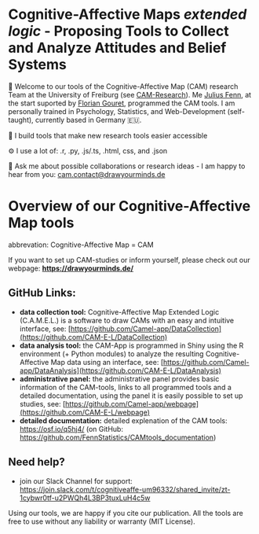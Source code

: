 # Cognitive-Affective Maps *extended logic* - Proposing Tools to Collect and Analyze Attitudes and Belief Systems


👋 Welcome to our tools of the  Cognitive-Affective Map (CAM) research Team at the University of Freiburg (see [CAM-Research](https://www.psychologie.uni-freiburg.de/abteilungen/Allgemeine.Psychologie/research/cam-research)). Me [Julius Fenn](https://github.com/FennStatistics), at the start suported by [Florian Gouret](https://github.com/Aodarium), programmed the CAM tools. I am personally trained in Psychology, Statistics, and Web-Development (self-taught), currently based in Germany 🇪🇺.

🔭 I build tools that make new research tools easier accessible
    
⚙️ I use a lot of: .r, .py, .js/.ts, .html, css, and .json 

💬 Ask me about possible collaborations or research ideas - I am happy to hear from you: <cam.contact@drawyourminds.de>

# Overview of our Cognitive-Affective Map tools
abbrevation: Cognitive-Affective Map = CAM

If you want to set up CAM-studies or inform yourself, please check out our webpage: **https://drawyourminds.de/**

## GitHub Links: 

- **data collection tool:** Cognitive-Affective Map Extended Logic (C.A.M.E.L.) is a software to draw CAMs with an easy and intuitive interface, see: [https://github.com/Camel-app/DataCollection](https://github.com/CAM-E-L/DataCollection)
- **data analysis tool:** the CAM-App is programmed in Shiny using the R environment (+ Python modules) to analyze the resulting Cognitive-Affective Map data using an interface, see: [https://github.com/Camel-app/DataAnalysis](https://github.com/CAM-E-L/DataAnalysis)
- **administrative panel:** the administrative panel provides basic information of the CAM-tools, links to all programmed tools and a detailed documentation, using the panel it is easily possible to set up studies, see: [https://github.com/Camel-app/webpage](https://github.com/CAM-E-L/webpage)
- **detailed documentation:** detailed explenation of the CAM tools: https://osf.io/q5hj4/ (on GitHub: https://github.com/FennStatistics/CAMtools_documentation)
 
## Need help?

- join our Slack Channel for support: https://join.slack.com/t/cognitiveaffe-um96332/shared_invite/zt-1cybwr0tf-u2PWQh4L3BP3tuxLuH4c5w


Using our tools, we are happy if you cite our publication. All the tools are free to use without any liability or warranty (MIT License).
